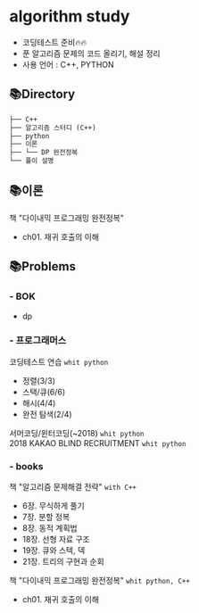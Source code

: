 # algorithm study
- 코딩테스트 준비🔥🔥
- 푼 알고리즘 문제의 코드 올리기, 해설 정리
- 사용 언어 : C++, PYTHON
  
## 📚Directory


```default
├── C++
├── 알고리즘 스터디 (C++)
├── python
├── 이론
├── └── DP 완전정복
└── 풀이 설명  

```




## 📚이론
책 "다이내믹 프로그래밍 완전정복"
- ch01. 재귀 호출의 이해 
  
## 📚Problems
### - BOK
- dp
  
### - 프로그래머스
코딩테스트 연습 `whit python`
- 정렬(3/3)
- 스택/큐(6/6)
- 해시(4/4)
- 완전 탐색(2/4)
   
서머코딩/윈터코딩(~2018) `whit python`  
2018 KAKAO BLIND RECRUITMENT `whit python`  
  
### - books
책 "알고리즘 문제해결 전략" `with C++` 
- 6장. 무식하게 풀기  
- 7장. 분할 정복  
- 8장. 동적 계획법  
- 18장. 선형 자료 구조  
- 19장. 큐와 스텍, 덱  
- 21장. 트리의 구현과 순회
  
책 "다이내믹 프로그래밍 완전정복" `whit python, C++`
- ch01. 재귀 호출의 이해  

